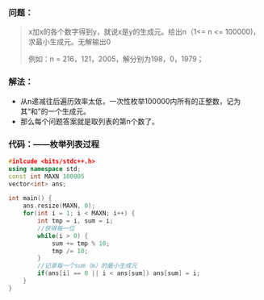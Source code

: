 ### 问题：

> x加x的各个数字得到y，就说x是y的生成元。给出n（1<= n <= 100000)，求最小生成元。无解输出0
>
> 例如：n = 216，121，2005，解分别为198，0，1979；

### 解法：

* 从n递减往后遍历效率太低，一次性枚举100000内所有的正整数，记为其“和”的一个生成元。
* 那么每个问题答案就是取列表的第n个数了。

### 代码：——枚举列表过程

```cpp
#inlcude <bits/stdc++.h>
using namespace std;
const int MAXN 100005
vector<int> ans;

int main() {
    ans.resize(MAXN, 0);
    for(int i = 1; i < MAXN; i++) {
        int tmp = i, sum = i;
        //获得每一位
        while(i > 0) {
            sum += tmp % 10;
            tmp /= 10;
        }
        //记录每一个sum（m）的最小生成元
        if(ans[i] == 0 || i < ans[sum]) ans[sum] = i;
    }
}
```